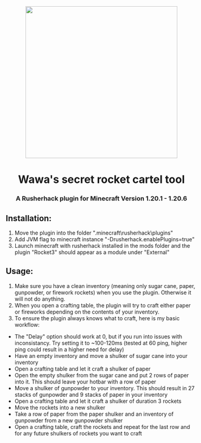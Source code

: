 <div align="center">
   <image src="https://i.imgur.com/D0Yue1c.png" width="400">
</div>
<div align="center">

# Wawa's secret rocket cartel tool

### A Rusherhack plugin for Minecraft Version 1.20.1 - 1.20.6

</div>

## Installation:

1. Move the plugin into the folder ".minecraft\rusherhack\plugins\"
2. Add JVM flag to minecraft instance "-Drusherhack.enablePlugins=true"
3. Launch minecraft with rusherhack installed in the mods folder and the plugin "Rocket3" should appear as a module under "External"

## Usage:

1. Make sure you have a clean inventory (meaning only sugar cane, paper, gunpowder, or firework rockets) when you use the plugin. Otherwise it will not do anything.
2. When you open a crafting table, the plugin will try to craft either paper or fireworks depending on the contents of your inventory.
3. To ensure the plugin always knows what to craft, here is my basic workflow:
  - The "Delay" option should work at 0, but if you run into issues with inconsistancy. Try setting it to ~100-120ms (tested at 60 ping, higher ping could result in a higher need for delay)
  - Have an empty inventory and move a shulker of sugar cane into your inventory
  - Open a crafting table and let it craft a shulker of paper
  - Open the empty shulker from the sugar cane and put 2 rows of paper into it. This should leave your hotbar with a row of paper
  - Move a shulker of gunpowder to your inventory. This should result in 27 stacks of gunpowder and 9 stacks of paper in your inventory
  - Open a crafting table and let it craft a shulker of duration 3 rockets
  - Move the rockets into a new shulker
  - Take a row of paper from the paper shulker and an inventory of gunpowder from a new gunpowder shulker
  - Open a crafting table, craft the rockets and repeat for the last row and for any future shulkers of rockets you want to craft
